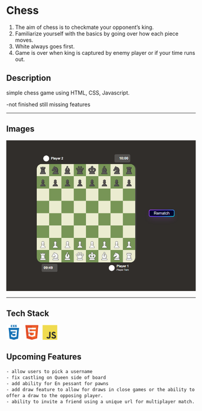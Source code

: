 # Chess
1. The aim of chess is to checkmate your opponent’s king.
2. Familiarize yourself with the basics by going over how each piece moves.
3. White always goes first.
4. Game is over when king is captured by enemy player or if your time runs out.


## Description
simple chess game using HTML, CSS, Javascript. 

-not finished still missing features

---

## Images
![Ui](./assets/media/pieces/chessgame.PNG)

---

## Tech Stack

<div>
  <img src="https://github.com/devicons/devicon/blob/master/icons/css3/css3-plain-wordmark.svg"  title="CSS3" alt="CSS" width="40" height="40"/>&nbsp;
  <img src="https://github.com/devicons/devicon/blob/master/icons/html5/html5-original.svg" title="HTML5" alt="HTML" width="40" height="40"/>&nbsp;
  <img src="https://github.com/devicons/devicon/blob/master/icons/javascript/javascript-original.svg" title="JavaScript" alt="JavaScript" width="40" height="40"/>&nbsp;
  
</div>

## Upcoming Features    

    - allow users to pick a username
    - fix castling on Queen side of board
    - add ability for En pessant for pawns
    - add draw feature to allow for draws in close games or the ability to offer a draw to the opposing player.
    - ability to invite a friend using a unique url for multiplayer match.
